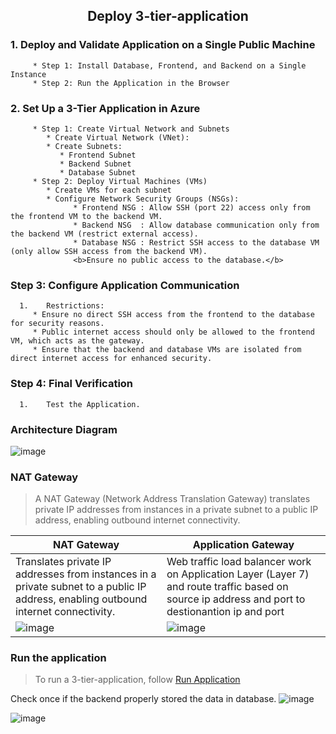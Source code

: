 <div align="center"><h2>Deploy 3-tier-application</h2></div>

### 1. Deploy and Validate Application on a Single Public Machine
         * Step 1: Install Database, Frontend, and Backend on a Single Instance
         * Step 2: Run the Application in the Browser
### 2. Set Up a 3-Tier Application in Azure
         * Step 1: Create Virtual Network and Subnets
            * Create Virtual Network (VNet):
            * Create Subnets:
               * Frontend Subnet
               * Backend Subnet
               * Database Subnet
         * Step 2: Deploy Virtual Machines (VMs)
            * Create VMs for each subnet
            * Configure Network Security Groups (NSGs):
                  * Frontend NSG : Allow SSH (port 22) access only from the frontend VM to the backend VM.
                  * Backend NSG  : Allow database communication only from the backend VM (restrict external access).
                  * Database NSG : Restrict SSH access to the database VM (only allow SSH access from the backend VM).
                  <b>Ensure no public access to the database.</b>
### Step 3: Configure Application Communication
      1.	Restrictions:
         * Ensure no direct SSH access from the frontend to the database for security reasons.
         * Public internet access should only be allowed to the frontend VM, which acts as the gateway.
         * Ensure that the backend and database VMs are isolated from direct internet access for enhanced security.
### Step 4: Final Verification
      1.	Test the Application.

### Architecture Diagram
![image](https://github.com/user-attachments/assets/ed98a300-6907-4509-acbd-27b02592ad83)

### NAT Gateway
> A NAT Gateway (Network Address Translation Gateway) translates private IP addresses from instances in a private subnet to a public IP address, enabling outbound internet connectivity.

| NAT Gateway     | Application Gateway     |
|--------------|--------------|
| Translates private IP addresses from instances in a private subnet to a public IP address, enabling outbound internet connectivity. | Web traffic load balancer work on Application Layer (Layer 7) and route traffic based on source ip address and port to   destionantion ip and port|
| ![image](https://github.com/user-attachments/assets/1d0901c8-f103-498f-a6bc-adbd2f57c96e) |![image](https://github.com/user-attachments/assets/388865c0-b4f6-4fb7-902a-8ce165e4f6f6) |
### Run the application
> To run a 3-tier-application, follow [Run Application](https://github.com/Sruthi-22012002/DevOps-Azure/tree/main/3-tier-application)

Check once if the backend properly stored the data in database.
![image](https://github.com/user-attachments/assets/e4e51e34-fb9f-4424-a522-0eb0f562a00b)

![image](https://github.com/user-attachments/assets/e86d8539-48e1-47e9-9713-9fc6a7bfa8de)






